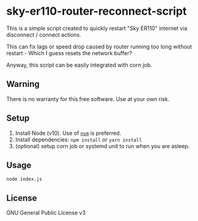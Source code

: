 sky-er110-router-reconnect-script
=================================

This is a simple script created to quickly restart "Sky ER110" internet via
  disconnect / connect actions.

This can fix lags or speed drop caused by router running too long without
  restart - Which I guess resets the network buffer?

Anyway, this script can be easily integrated with corn job.


Warning
-------
There is no warranty for this free software. Use at your own risk.


Setup
-----
1. Install Node (v10). Use of [`nvm`][nvm] is preferred.
2. Install dependencies: `npm install` or `yarn install`
3. (optional) setup corn job or systemd unit to run when you are asleep.


Usage
-----
    node index.js


License
-------

GNU General Public License v3


[nvm]: https://github.com/creationix/nvm#installation
